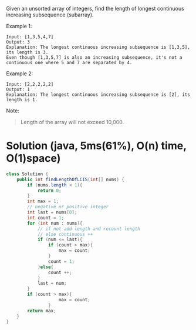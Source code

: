 Given an unsorted array of integers, find the length of longest continuous increasing subsequence (subarray).

Example 1:
```
Input: [1,3,5,4,7]
Output: 3
Explanation: The longest continuous increasing subsequence is [1,3,5], its length is 3. 
Even though [1,3,5,7] is also an increasing subsequence, it's not a continuous one where 5 and 7 are separated by 4. 
```
Example 2:
```
Input: [2,2,2,2,2]
Output: 1
Explanation: The longest continuous increasing subsequence is [2], its length is 1. 
```
Note: 
>Length of the array will not exceed 10,000.

# Solution (java, 5ms(61%), O(n) time, O(1)space)
```java
class Solution {
    public int findLengthOfLCIS(int[] nums) {
        if (nums.length < 1){
            return 0;
        }
        int max = 1;
        // negative or positive integer
        int last = nums[0];
        int count = 1;
        for (int num : nums){
            // if not add length and recount length 
            // else continuous ++
            if (num <= last){
                if (count > max){
                    max = count;
                }
                count = 1;
            }else{
                count ++;
            }
            last = num;
        }
        if (count > max){
                    max = count;
                }
        return max;
    }
}
```
